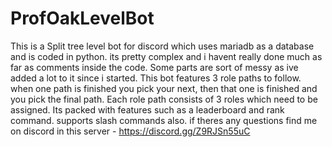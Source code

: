 # ProfOakLevelBot

This is a Split tree level bot for discord which uses mariadb as a database and is coded in python. its pretty complex and i havent really done much as far as comments inside the code. Some parts are sort of messy as ive added a lot to it since i started. This bot features 3 role paths to follow. when one path is finished you pick your next, then that one is finished and you pick the final path. Each role path consists of 3 roles which need to be assigned. Its packed with features such as a leaderboard and rank command. supports slash commands also. if theres any questions find me on discord in this server - https://discord.gg/Z9RJSn55uC
